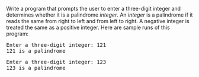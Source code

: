 Write a program that prompts the user to enter a three-digit integer and determines whether it is a palindrome *integer*. An *integer* is a palindrome if it reads the same from right to left and from left to right. A negative integer is treated the same as a positive integer. Here are sample runs of this program:  
  
<pre>
Enter a three-digit integer: 121
121 is a palindrome
</pre>  
  
<pre>
Enter a three-digit integer: 123
123 is a palindrome
</pre>